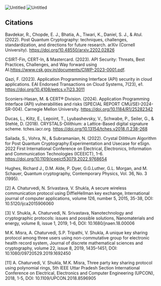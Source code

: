 ![Untitled](https://github.com/user-attachments/assets/fc3587cb-9a89-4032-aac8-bdca2334fa0c)
![Untitled](https://github.com/user-attachments/assets/f5b0646a-7ab5-4012-b032-1f6915f0fc5c)


## Citations

Bavdekar, R., Chopde, E. J., Bhatia, A., Tiwari, K., Daniel, S. J., & Atul. (2022). Post Quantum Cryptography: techniques, challenges, standardization, and directions for future research. arXiv (Cornell University). https://doi.org/10.48550/arxiv.2202.02826

CSIRT-Fin, CERT-In, & Mastercard. (2023). API Security: Threats, Best Practices, Challenges, and Way forward using AI.https://www.csk.gov.in/documents/CIWP-2023-0001.pdf.

Qazi, F. (2023). Application Programming Interface (API) security in cloud applications. EAI Endorsed Transactions on Cloud Systems, 7(23), e1. https://doi.org/10.4108/eetcs.v7i23.3011

Sconiers-Hasan, M. & CERT® Division. (2024). Application Programming Interface (API) vulnerabilities and risks (SPECIAL REPORT CMU/SEI-2024-SR-004). Carnegie Mellon University. https://doi.org/10.1184/R1/25282342

Ducas, L., Kiltz, E., Lepoint, T., Lyubashevsky, V., Schwabe, P., Seiler, G., & Stehlé, D. (2018). CRYSTALS-Dilithium: a Lattice-Based digital signature scheme. tches.iacr.org. https://doi.org/10.13154/tches.v2018.i1.238-268

Sailada, S., Vohra, N., & Subramanian, N. (2022). Crystal Dilithium Algorithm for Post Quantum Cryptography:Experimentation and Usecase for eSign. 2022 First International Conference on Electrical, Electronics, Information and Communication Technologies (ICEEICT), 1–6. https://doi.org/10.1109/iceeict53079.2022.9768654

Hughes, Richard J., D.M. Alde, P. Dyer, G.G.Luther, G.L. Morgan, and M. Schauer, Quantum
cryptography, Contemporary Physics, Vol. 36, No. 3 (1995).

[2] A. Chaturvedi, N. Srivastava, V. Shukla, A secure wireless communication protocol using DiffieHellman key exchange, International journal of computer applications, volume 126, number 5,
2015, 35-38, DOI: 10.5120/ijca2015906060

[3] V. Shukla, A. Chaturvedi, N. Srivastava, Nanotechnology and cryptographic protocols: issues
and possible solutions, Nanomaterials and energy, volume 8, issue 1, 2019, 1-6, DOI:
10.1680/jnaen.18.00006

M.K. Misra, A. Chaturvedi, S.P. Tripathi, V. Shukla, A unique key sharing protocol among
three users using non-commutative group for electronic health record system, Journal of discrete mathematical sciences and cryptography, volume 22, issue 8, 2019, 1435–1451, DOI:
10.1080/09720529.2019.1692450

[11] A. Chaturvedi, V. Shukla, M.K. Misra, Three party key sharing protocol using polynomial rings,
5th IEEE Uttar Pradesh Section International Conference on Electrical, Electronics and Computer
Engineering (UPCON), 2018, 1-5, DOI: 10.1109/UPCON.2018.8596905
